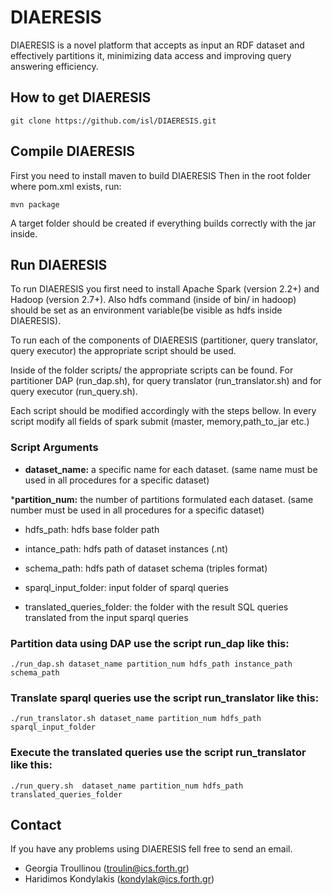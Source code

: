 # DIAERESIS
DIAERESIS is a novel platform that accepts as input an RDF dataset and effectively partitions it, minimizing data access and improving query answering efficiency.

## How to get DIAERESIS
```
git clone https://github.com/isl/DIAERESIS.git
```


## Compile DIAERESIS
First you need to install maven to build DIAERESIS Then in the root folder where pom.xml exists, run:
```
mvn package
```

A target folder should be created if everything builds correctly with the jar inside.

## Run DIAERESIS

To run DIAERESIS you first need to install Apache Spark (version 2.2+) and Hadoop (version 2.7+). Also hdfs command (inside of bin/ in hadoop) should be set as an environment variable(be visible as hdfs inside DIAERESIS).

To run each of the components of DIAERESIS (partitioner, query translator, query executor) the appropriate script should be used.

Inside of the folder scripts/ the appropriate scripts can be found. For partitioner DAP (run_dap.sh), for query translator (run_translator.sh) and for query executor (run_query.sh).

Each script should be modified accordingly with the steps bellow. In every script modify all fields of spark submit (master, memory,path_to_jar etc.)


### Script Arguments

* **dataset_name:** a specific name for each dataset. (same name must be used in all procedures for a specific dataset)

***partition_num:** the number of partitions formulated each dataset. (same number must be used in all procedures for a specific dataset)

* hdfs_path: hdfs base folder path

* intance_path: hdfs path of dataset instances (.nt)

* schema_path: hdfs path of dataset schema (triples format)

* sparql_input_folder: input folder of sparql queries

* translated_queries_folder: the folder with the result SQL queries translated from the input sparql queries

### Partition data using DAP use the script run_dap like this:
```
./run_dap.sh dataset_name partition_num hdfs_path instance_path schema_path
```
### Translate sparql queries use the script run_translator like this:
```
./run_translator.sh dataset_name partition_num hdfs_path sparql_input_folder
```
### Execute the translated queries use the script run_translator like this:
```
./run_query.sh  dataset_name partition_num hdfs_path translated_queries_folder
```

## Contact

If you have any problems using DIAERESIS fell free to send an email.
* Georgia Troullinou (troulin@ics.forth.gr)
* Haridimos Kondylakis (kondylak@ics.forth.gr)

